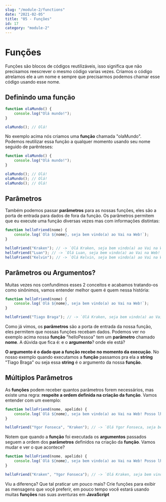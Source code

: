 ```yaml
---
slug: "/module-2/functions"
date: "2021-02-05"
title: "05 - Funções"
id: 17
category: "module-2"
---
```


# Funções

Funções são blocos de códigos reutilizáveis, isso significa que não precisamos reescrever o mesmo código varias vezes. Criamos o código atrelamos ele a um nome e sempre que precisarmos podemos chamar esse código usando esse nome.

## Definindo uma função

```javascript
function olaMundo() {
    console.log("Olá mundo!");
}

olaMundo(); // Olá!
```

No exemplo acima nós criamos uma **função** chamada "olaMundo". Podemos reutilizar essa função a qualquer momento usando seu nome seguido de parênteses:

```javascript
function olaMundo() {
    console.log("Olá mundo!");
}

olaMundo(); // Olá!
olaMundo(); // Olá!
olaMundo(); // Olá!
```

## Parâmetros

Também podemos passar **parâmetros** para as nossas funções, eles são a porta de entrada para dados de fora da função. Os parâmetros permitem que eu execute uma função diversas vezes mas com informações distintas:

```javascript
function helloFriend(nome) {
    console.log(`Olá ${nome}, seja bem vindo(a) ao Vai na Web!`);
}

helloFriend("Kraken"); // -> `Olá Kraken, seja bem vindo(a) ao Vai na Web!`
helloFriend("Luan"); // -> `Olá Luan, seja bem vindo(a) ao Vai na Web!`
helloFriend("Kelvin"); // -> `Olá Kelvin, seja bem vindo(a) ao Vai na Web!`
```

## Parâmetros ou Argumentos?

Muitas vezes nos confundimos esses 2 conceitos e acabamos tratando-os como sinônimos, vamos entender melhor quem é quem nessa história:

```javascript
function helloFriend(nome) {
    console.log(`Olá ${nome}, seja bem vindo(a) ao Vai na Web!`);
}

helloFriend("Tiago Braga"); // -> `Olá Kraken, seja bem vindo(a) ao Vai na Web!`
```

Como já vimos, os **parâmetros** são a porta de entrada da nossa função, eles permitem que nossas funções recebam dados. Podemos ver no exemplo acima nossa **função** "helloPessoa" tem um **parâmetro** chamado **nome**. A dúvida que fica é: e o **argumento**? onde ele está?

**O argumento é o dado que a função recebe no momento da execução**. No nosso exemplo quando executamos a **função** passamos pra ela a **string** "Tiago Braga" ou seja essa **string** é o argumento da nossa **função**.

## Múltiplos Parâmetros

As **funções** podem receber quantos parâmetros forem necessários, mas existe uma regra: **respeite a ordem definida na criação da função**. Vamos entender com um exemplo:

```javascript
function helloFriend(nome, apelido) {
    console.log(`Olá ${nome}, seja bem vindo(a) ao Vai na Web! Posso lhe chamar de ${apelido}?`);
}

helloFriend("Ygor Fonseca", "Kraken"); // -> `Olá Ygor Fonseca, seja bem vindo(a) ao Vai na Web! Posso lhe chamar de Kraken?`
```

Notem que quando a **função** foi executada os **argumentos** passados seguem a ordem dos **parâmetros** definidos na criação da **função**. Vamos mudar e ver o que acontece?

```javascript
function helloFriend(nome, apelido) {
    console.log(`Olá ${nome}, seja bem vindo(a) ao Vai na Web! Posso lhe chamar de ${apelido}?`);
}

helloFriend("Kraken", "Ygor Fonseca"); // -> `Olá Kraken, seja bem vindo(a) ao Vai na Web! Posso lhe chamar de Ygor Fonseca?`
```

Viu a diferença? Que tal praticar um pouco mais? Crie funções para exibir as mensagens que voçê preferir, em pouco tempo você estará usando muitas **funções** nas suas aventuras em **JavaScript**

